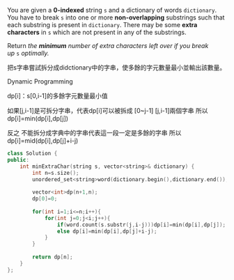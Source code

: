 You are given a **0-indexed** string `s` and a dictionary of words `dictionary`. You have to break `s` into one or more **non-overlapping** substrings such that each substring is present in `dictionary`. There may be some **extra characters** in `s` which are not present in any of the substrings.

Return _the **minimum** number of extra characters left over if you break up_ `s` _optimally._

把s字串嘗試拆分成didctionary中的字串，使多餘的字元數量最小並輸出該數量。

Dynamic Programming

dp\[i]：s\[0,i-1]的多餘字元數量最小值

如果\[j,i-1]是可拆分字串，代表dp\[i]可以被拆成 \[0~j-1] \[j,i-1]兩個字串
所以dp\[i]=min(dp\[i],dp\[j])

反之 不能拆分成字典中的字串代表這一段一定是多餘的字串
所以dp\[i]=mid(dp\[i],dp\[j]+i-j)

```cpp
class Solution {
public:
    int minExtraChar(string s, vector<string>& dictionary) {
        int n=s.size();
        unordered_set<string>word(dictionary.begin(),dictionary.end());
        
        vector<int>dp(n+1,n);
        dp[0]=0;
        
        for(int i=1;i<=n;i++){
            for(int j=0;j<i;j++){
                if(word.count(s.substr(j,i-j)))dp[i]=min(dp[i],dp[j]);
                else dp[i]=min(dp[i],dp[j]+i-j);
            }
        }
        
        return dp[n];
    }
};
```